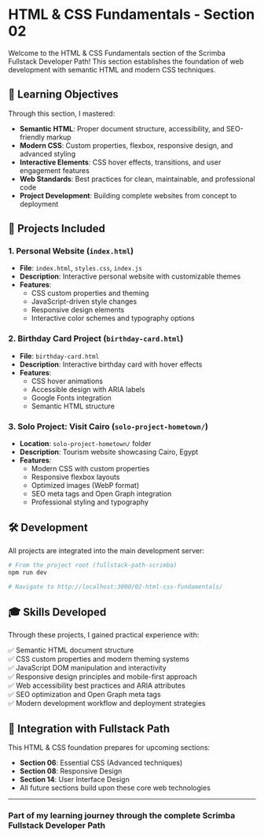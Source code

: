 # HTML & CSS Fundamentals - Section 02

Welcome to the HTML & CSS Fundamentals section of the Scrimba Fullstack Developer Path! This section establishes the foundation of web development with semantic HTML and modern CSS techniques.

## 🎯 **Learning Objectives**

Through this section, I mastered:

- **Semantic HTML**: Proper document structure, accessibility, and SEO-friendly markup
- **Modern CSS**: Custom properties, flexbox, responsive design, and advanced styling
- **Interactive Elements**: CSS hover effects, transitions, and user engagement features
- **Web Standards**: Best practices for clean, maintainable, and professional code
- **Project Development**: Building complete websites from concept to deployment

## 🚀 **Projects Included**

### 1. Personal Website (`index.html`)

- **File**: `index.html`, `styles.css`, `index.js`
- **Description**: Interactive personal website with customizable themes
- **Features**:
  - CSS custom properties and theming
  - JavaScript-driven style changes
  - Responsive design elements
  - Interactive color schemes and typography options

### 2. Birthday Card Project (`birthday-card.html`)  

- **File**: `birthday-card.html`
- **Description**: Interactive birthday card with hover effects
- **Features**:
  - CSS hover animations
  - Accessible design with ARIA labels
  - Google Fonts integration
  - Semantic HTML structure

### 3. Solo Project: Visit Cairo (`solo-project-hometown/`)

- **Location**: `solo-project-hometown/` folder
- **Description**: Tourism website showcasing Cairo, Egypt
- **Features**:
  - Modern CSS with custom properties
  - Responsive flexbox layouts
  - Optimized images (WebP format)
  - SEO meta tags and Open Graph integration
  - Professional styling and typography

## 🛠️ **Development**

All projects are integrated into the main development server:

```bash
# From the project root (fullstack-path-scrimba)
npm run dev

# Navigate to http://localhost:3000/02-html-css-fundamentals/
```

## 🎓 **Skills Developed**

Through these projects, I gained practical experience with:

✅ Semantic HTML document structure  
✅ CSS custom properties and modern theming systems  
✅ JavaScript DOM manipulation and interactivity  
✅ Responsive design principles and mobile-first approach  
✅ Web accessibility best practices and ARIA attributes  
✅ SEO optimization and Open Graph meta tags  
✅ Modern development workflow and deployment strategies  

## 🔗 **Integration with Fullstack Path**

This HTML & CSS foundation prepares for upcoming sections:

- **Section 06**: Essential CSS (Advanced techniques)
- **Section 08**: Responsive Design
- **Section 14**: User Interface Design
- All future sections build upon these core web technologies

---

### Part of my learning journey through the complete Scrimba Fullstack Developer Path

